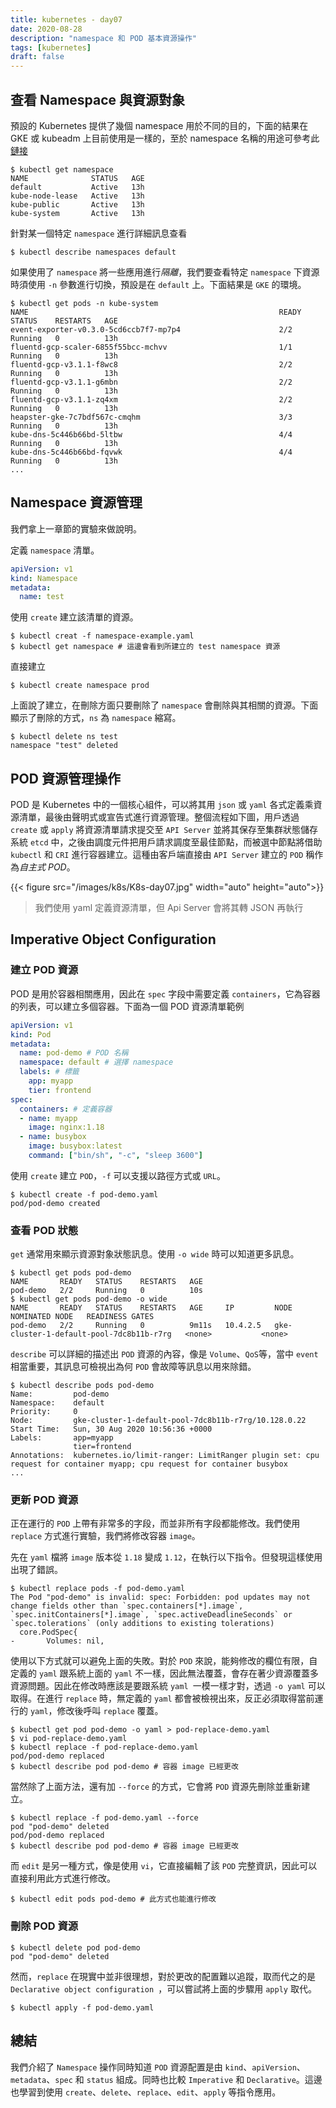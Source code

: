 ```yaml
---
title: kubernetes - day07
date: 2020-08-28
description: "namespace 和 POD 基本資源操作"
tags: [kubernetes]
draft: false
---
```


## 查看 Namespace 與資源對象

預設的 Kubernetes 提供了幾個 namespace 用於不同的目的，下面的結果在 GKE 或 kubeadm 上目前使用是一樣的，至於 namespace 名稱的用途可參考此[鏈接](https://kubernetes.io/docs/concepts/overview/working-with-objects/namespaces/)

```shell
$ kubectl get namespace 
NAME              STATUS   AGE
default           Active   13h
kube-node-lease   Active   13h
kube-public       Active   13h
kube-system       Active   13h
```

針對某一個特定 `namespace` 進行詳細訊息查看

```shell
$ kubectl describe namespaces default
```

如果使用了 `namespace` 將一些應用進行*隔離*，我們要查看特定 `namespace` 下資源時須使用 `-n` 參數進行切換，預設是在 `default` 上。下面結果是 `GKE` 的環境。

```shell
$ kubectl get pods -n kube-system
NAME                                                        READY   STATUS    RESTARTS   AGE
event-exporter-v0.3.0-5cd6ccb7f7-mp7p4                      2/2     Running   0          13h
fluentd-gcp-scaler-6855f55bcc-mchvv                         1/1     Running   0          13h
fluentd-gcp-v3.1.1-f8wc8                                    2/2     Running   0          13h
fluentd-gcp-v3.1.1-g6mbn                                    2/2     Running   0          13h
fluentd-gcp-v3.1.1-zq4xm                                    2/2     Running   0          13h
heapster-gke-7c7bdf567c-cmqhm                               3/3     Running   0          13h
kube-dns-5c446b66bd-5ltbw                                   4/4     Running   0          13h
kube-dns-5c446b66bd-fqvwk                                   4/4     Running   0          13h
...
```

## Namespace 資源管理

我們拿上一章節的實驗來做說明。

定義 `namespace` 清單。
```yaml
apiVersion: v1
kind: Namespace
metadata:
  name: test
```

使用 `create` 建立該清單的資源。
```shell
$ kubectl creat -f namespace-example.yaml
$ kubectl get namespace # 這邊會看到所建立的 test namespace 資源
```

直接建立

```shell
$ kubectl create namespace prod
```

上面說了建立，在刪除方面只要刪除了 `namespace` 會刪除與其相關的資源。下面顯示了刪除的方式，`ns` 為 `namespace` 縮寫。

```shell
$ kubectl delete ns test
namespace "test" deleted
```

## POD 資源管理操作

POD 是 Kubernetes 中的一個核心組件，可以將其用 `json` 或 `yaml` 各式定義乘資源清單，最後由聲明式或宣告式進行資源管理。整個流程如下圖，用戶透過 `create` 或 `apply` 將資源清單請求提交至 `API Server` 並將其保存至集群狀態儲存系統 `etcd` 中，之後由調度元件把用戶請求調度至最佳節點，而被選中節點將借助 `kubectl` 和 `CRI` 進行容器建立。這種由客戶端直接由 `API Server` 建立的 `POD` 稱作為*自主式 POD*。

<!-- ![](../assets/img/k8s/K8s-day07.jpg) -->
{{< figure src="/images/k8s/K8s-day07.jpg" width="auto" height="auto">}}

>我們使用 yaml 定義資源清單，但 Api Server 會將其轉 JSON 再執行

## Imperative Object Configuration 

### 建立 POD 資源

POD 是用於容器相關應用，因此在 `spec` 字段中需要定義 `containers`，它為容器的列表，可以建立多個容器。下面為一個 POD 資源清單範例

```yaml
apiVersion: v1
kind: Pod
metadata:
  name: pod-demo # POD 名稱
  namespace: default # 選擇 namespace
  labels: # 標籤
    app: myapp
    tier: frontend
spec:
  containers: # 定義容器
  - name: myapp
    image: nginx:1.18
  - name: busybox
    image: busybox:latest
    command: ["bin/sh", "-c", "sleep 3600"]
```

使用 `create` 建立 `POD`，`-f` 可以支援以路徑方式或 `URL`。

```shell=
$ kubectl create -f pod-demo.yaml
pod/pod-demo created
```

### 查看 POD 狀態

`get` 通常用來顯示資源對象狀態訊息。使用 `-o wide` 時可以知道更多訊息。
```shell
$ kubectl get pods pod-demo
NAME       READY   STATUS    RESTARTS   AGE
pod-demo   2/2     Running   0          10s
$ kubectl get pods pod-demo -o wide
NAME       READY   STATUS    RESTARTS   AGE     IP         NODE                                       NOMINATED NODE   READINESS GATES
pod-demo   2/2     Running   0          9m11s   10.4.2.5   gke-cluster-1-default-pool-7dc8b11b-r7rg   <none>           <none>
```

`describe` 可以詳細的描述出 `POD` 資源的內容，像是 `Volume`、`QoS`等，當中 `event` 相當重要，其訊息可檢視出為何 `POD` 會故障等訊息以用來除錯。

```shell
$ kubectl describe pods pod-demo
Name:         pod-demo
Namespace:    default
Priority:     0
Node:         gke-cluster-1-default-pool-7dc8b11b-r7rg/10.128.0.22
Start Time:   Sun, 30 Aug 2020 10:56:36 +0000
Labels:       app=myapp
              tier=frontend
Annotations:  kubernetes.io/limit-ranger: LimitRanger plugin set: cpu request for container myapp; cpu request for container busybox
...
```

### 更新 POD 資源

正在運行的 `POD` 上帶有非常多的字段，而並非所有字段都能修改。我們使用 `replace` 方式進行實驗，我們將修改容器 `image`。

先在 `yaml` 檔將 `image` 版本從 `1.18` 變成 `1.12`，在執行以下指令。但發現這樣使用出現了錯誤。
```shell
$ kubectl replace pods -f pod-demo.yaml
The Pod "pod-demo" is invalid: spec: Forbidden: pod updates may not change fields other than `spec.containers[*].image`, `spec.initContainers[*].image`, `spec.activeDeadlineSeconds` or `spec.tolerations` (only additions to existing tolerations)
  core.PodSpec{
-       Volumes: nil,
```

使用以下方式就可以避免上面的失敗。對於 `POD` 來說，能夠修改的欄位有限，自定義的 `yaml` 跟系統上面的 `yaml` 不一樣，因此無法覆蓋，會存在著少資源覆蓋多資源問題。因此在修改時應該是要跟系統 `yaml `一模一樣才對，透過 `-o yaml` 可以取得。在進行 `replace` 時，無定義的 `yaml` 都會被檢視出來，反正必須取得當前運行的 `yaml`，修改後呼叫 `replace` 覆蓋。

```shell
$ kubectl get pod pod-demo -o yaml > pod-replace-demo.yaml
$ vi pod-replace-demo.yaml
$ kubectl replace -f pod-replace-demo.yaml
pod/pod-demo replaced
$ kubectl describe pod pod-demo # 容器 image 已經更改
```

當然除了上面方法，還有加 `--force` 的方式，它會將 `POD` 資源先刪除並重新建立。
```shell
$ kubectl replace -f pod-demo.yaml --force
pod "pod-demo" deleted
pod/pod-demo replaced
$ kubectl describe pod pod-demo # 容器 image 已經更改
```

而 `edit` 是另一種方式，像是使用 `vi`，它直接編輯了該 `POD` 完整資訊，因此可以直接利用此方式進行修改。

```shell
$ kubectl edit pods pod-demo # 此方式也能進行修改
```

### 刪除 POD 資源

```shell
$ kubectl delete pod pod-demo
pod "pod-demo" deleted
```

然而，`replace` 在現實中並非很理想，對於更改的配置難以追蹤，取而代之的是 `Declarative object configuration `，可以嘗試將上面的步驟用 `apply` 取代。

```shell
$ kubectl apply -f pod-demo.yaml
```


## 總結

我們介紹了 `Namespace` 操作同時知道 `POD` 資源配置是由 `kind`、`apiVersion`、`metadata`、`spec` 和 `status` 組成。同時也比較 `Imperative` 和 `Declarative`。這邊也學習到使用 `create`、`delete`、`replace`、`edit`、`apply` 等指令應用。